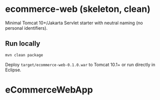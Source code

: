 # ecommerce-web (skeleton, clean)

Minimal Tomcat 10+/Jakarta Servlet starter with neutral naming (no personal identifiers).

## Run locally
```bash
mvn clean package
```
Deploy `target/ecommerce-web-0.1.0.war` to Tomcat 10.1+ or run directly in Eclipse.
# eCommerceWebApp
